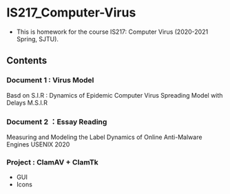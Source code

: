 # IS217_Computer-Virus
* This is homework for the course IS217: Computer Virus (2020-2021 Spring, SJTU).

## Contents
### Document 1 : Virus Model
  Basd on S.I.R : Dynamics of Epidemic Computer Virus Spreading Model with Delays
  M.S.I.R

### Document 2 ：Essay Reading
  Measuring and Modeling the Label Dynamics of Online Anti-Malware Engines
  USENIX 2020

### Project : ClamAV + ClamTk
  * GUI
  * Icons
